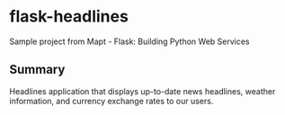 # flask-headlines
Sample project from Mapt - Flask: Building Python Web Services

## Summary

Headlines application that displays up-to-date news headlines, weather
information, and currency exchange rates to our users.
